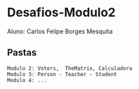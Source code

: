 # Desafios-Modulo2

Aluno: Carlos Felipe Borges Mesquita

## Pastas
    Modulo 2: Voters,  TheMatrix, Calculadora
    Modulo 3: Person - Teacher - Student
    Modulo 4: ...